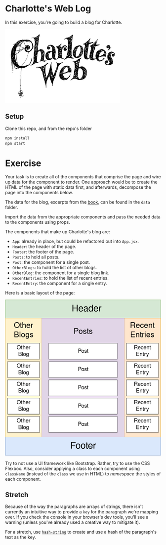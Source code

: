 # Charlotte's Web Log

In this exercise, you're going to build a blog for Charlotte.

![Charlotte's Web](charlottes-web.png)


## Setup

Clone this repo, and from the repo's folder

```sh
npm install
npm start
```


# Exercise

Your task is to create all of the components that comprise the page and wire up data for the component to render. One approach would be to create the HTML of the page with static data first, and afterwards, decompose the page into the components below.

The data for the blog, excerpts from the [book](https://en.wikipedia.org/wiki/Charlotte%27s_Web), can be found in the `data` folder.

Import the data from the appropriate components and pass the needed data to the components using props.

The components that make up Charlotte's blog are:

* `App`: already in place, but could be refactored out into `App.jsx`.
* `Header`: the header of the page.
* `Footer`: the footer of the page.
* `Posts`: to hold all posts.
* `Post`: the component for a single post.
* `OtherBlogs`: to hold the list of other blogs.
* `OtherBlog`: the component for a single blog link.
* `RecentEntries`: to hold the list of recent entries.
* `RecentEntry`: the component for a single entry.

Here is a basic layout of the page:

![Basic layout](basic-layout.png)

Try to not use a UI framework like Bootstrap. Rather, try to use the CSS Flexbox. Also, consider applying a class to each component using `className` (instead of the `class` we use in HTML) to _namespace_ the styles of each component.


## Stretch

Because of the way the paragraphs are arrays of strings, there isn't currently an intuitive way to provide a `key` for the paragraph we're mapping over. If you check the console in your browser's dev tools, you'll see a warning (unless you've already used a creative way to mitigate it).

For a stretch, use [`hash-string`](https://www.npmjs.com/package/hash-string) to create and use a hash of the paragraph's text as the key.
